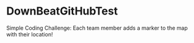 # DownBeatGitHubTest
Simple Coding Challenge: Each team member adds a marker to the map with their location!
